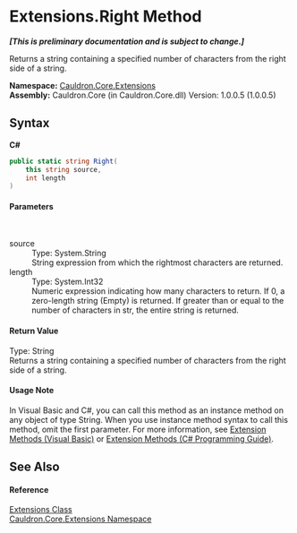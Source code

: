 # Extensions.Right Method 
 _**\[This is preliminary documentation and is subject to change.\]**_

Returns a string containing a specified number of characters from the right side of a string.

**Namespace:**&nbsp;<a href="N_Cauldron_Core_Extensions">Cauldron.Core.Extensions</a><br />**Assembly:**&nbsp;Cauldron.Core (in Cauldron.Core.dll) Version: 1.0.0.5 (1.0.0.5)

## Syntax

**C#**<br />
``` C#
public static string Right(
	this string source,
	int length
)
```


#### Parameters
&nbsp;<dl><dt>source</dt><dd>Type: System.String<br />String expression from which the rightmost characters are returned.</dd><dt>length</dt><dd>Type: System.Int32<br />Numeric expression indicating how many characters to return. If 0, a zero-length string (Empty) is returned. If greater than or equal to the number of characters in str, the entire string is returned.</dd></dl>

#### Return Value
Type: String<br />Returns a string containing a specified number of characters from the right side of a string.

#### Usage Note
In Visual Basic and C#, you can call this method as an instance method on any object of type String. When you use instance method syntax to call this method, omit the first parameter. For more information, see <a href="http://msdn.microsoft.com/en-us/library/bb384936.aspx">Extension Methods (Visual Basic)</a> or <a href="http://msdn.microsoft.com/en-us/library/bb383977.aspx">Extension Methods (C# Programming Guide)</a>.

## See Also


#### Reference
<a href="T_Cauldron_Core_Extensions_Extensions">Extensions Class</a><br /><a href="N_Cauldron_Core_Extensions">Cauldron.Core.Extensions Namespace</a><br />